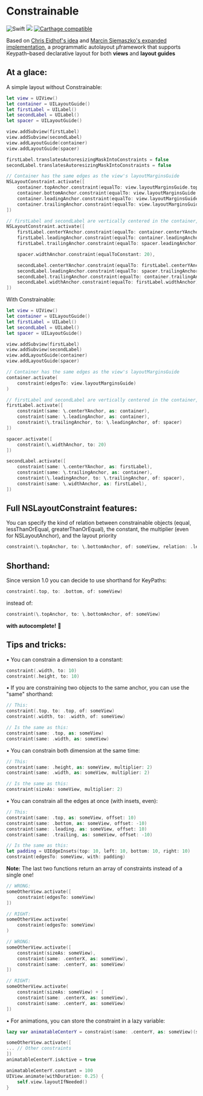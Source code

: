 # Constrainable

![Swift](https://img.shields.io/badge/Swift-4.2-orange.svg)
[![](http://img.shields.io/badge/iOS-9.0%2B-blue.svg)]()
[![Carthage compatible](https://img.shields.io/badge/Carthage-compatible-4BC51D.svg?style=flat)](https://github.com/Carthage/Carthage)

Based on [Chris Eidhof's idea](http://chris.eidhof.nl/post/micro-autolayout-dsl/) and [Marcin Siemaszko's expanded implementation](https://www.netguru.co/codestories/painless-nslayoutanchors), a programmatic autolayout µframework that supports Keypath–based declarative layout for both **views** and **layout guides**

## At a glace:

A simple layout without Constrainable:

```swift
let view = UIView()
let container = UILayoutGuide()
let firstLabel = UILabel()
let secondLabel = UILabel()
let spacer = UILayoutGuide()

view.addSubview(firstLabel)
view.addSubview(secondLabel)
view.addLayoutGuide(container)
view.addLayoutGuide(spacer)

firstLabel.translatesAutoresizingMaskIntoConstraints = false
secondLabel.translatesAutoresizingMaskIntoConstraints = false

// Container has the same edges as the view's layoutMarginsGuide
NSLayoutConstraint.activate([
    container.topAnchor.constraint(equalTo: view.layoutMarginsGuide.topAnchor),
    container.bottomAnchor.constraint(equalTo: view.layoutMarginsGuide.bottomAnchor),
    container.leadingAnchor.constraint(equalTo: view.layoutMarginsGuide.leadingAnchor),
    container.trailingAnchor.constraint(equalTo: view.layoutMarginsGuide.trailingAnchor),
])

// firstLabel and secondLabel are vertically centered in the container, have the same width and are separated by a 20 points spacer
NSLayoutConstraint.activate([
    firstLabel.centerYAnchor.constraint(equalTo: container.centerYAnchor),
    firstLabel.leadingAnchor.constraint(equalTo: container.leadingAnchor),
    firstLabel.trailingAnchor.constraint(equalTo: spacer.leadingAnchor),

    spacer.widthAnchor.constraint(equalToConstant: 20),

    secondLabel.centerYAnchor.constraint(equalTo: firstLabel.centerYAnchor),
    secondLabel.leadingAnchor.constraint(equalTo: spacer.trailingAnchor),
    secondLabel.trailingAnchor.constraint(equalTo: container.trailingAnchor),
    secondLabel.widthAnchor.constraint(equalTo: firstLabel.widthAnchor),
])
```
With Constrainable:
```swift
let view = UIView()
let container = UILayoutGuide()
let firstLabel = UILabel()
let secondLabel = UILabel()
let spacer = UILayoutGuide()

view.addSubview(firstLabel)
view.addSubview(secondLabel)
view.addLayoutGuide(container)
view.addLayoutGuide(spacer)

// Container has the same edges as the view's layoutMarginsGuide
container.activate(
    constraint(edgesTo: view.layoutMarginsGuide)
)

// firstLabel and secondLabel are vertically centered in the container, have the same width and are separated by a 20 points spacer
firstLabel.activate([
    constraint(same: \.centerYAnchor, as: container),
    constraint(same: \.leadingAnchor, as: container),
    constraint(\.trailingAnchor, to: \.leadingAnchor, of: spacer)
])

spacer.activate([
    constraint(\.widthAnchor, to: 20)
])

secondLabel.activate([
    constraint(same: \.centerYAnchor, as: firstLabel),
    constraint(same: \.trailingAnchor, as: container),
    constraint(\.leadingAnchor, to: \.trailingAnchor, of: spacer),
    constraint(same: \.widthAnchor, as: firstLabel),
])
```
## Full NSLayoutConstraint features:

You can specify the kind of relation between constrainable objects (equal, lessThanOrEqual, greaterThanOrEqual), the constant, the multiplier (even for NSLayoutAnchor), and the layout priority

```Swift
constraint(\.topAnchor, to: \.bottomAnchor, of: someView, relation: .lessThanOrEqual, offset: 10, multiplier: 0.5, priority: .defaultLow)
```

## Shorthand:

Since version 1.0 you can decide to use shorthand for KeyPaths:
```Swift
constraint(.top, to: .bottom, of: someView)
```
instead of:
```Swift
constraint(\.topAnchor, to: \.bottomAnchor, of: someView)
```

**with autocomplete!** 🎉

## Tips and tricks:

• You can constrain a dimension to a constant: 
```Swift
constraint(.width, to: 10)
constraint(.height, to: 10)
```
• If you are constraining two objects to the same anchor, you can use the "same" shorthand:
```Swift
// This:
constraint(.top, to: .top, of: someView)
constraint(.width, to: .width, of: someView)

// Is the same as this:
constraint(same: .top, as: someView)
constraint(same: .width, as: someView)
```

• You can constrain both dimension at the same time:
```Swift
// This:
constraint(same: .height, as: someView, multiplier: 2)
constraint(same: .width, as: someView, multiplier: 2)

// Is the same as this:
constraint(sizeAs: someView, multiplier: 2)
```

• You can constrain all the edges at once (with insets, even):
```Swift
// This:
constraint(same: .top, as: someView, offset: 10)
constraint(same: .bottom, as: someView, offset: -10)
constraint(same: .leading, as: someView, offset: 10)
constraint(same: .trailing, as: someView, offset: -10)

// Is the same as this:
let padding = UIEdgeInsets(top: 10, left: 10, bottom: 10, right: 10)
constraint(edgesTo: someView, with: padding)
```
**Note:** The last two functions return an array of constraints instead of a single one!
```Swift
// WRONG:
someOtherView.activate([
    constraint(edgesTo: someView)
])

// RIGHT:
someOtherView.activate(
    constraint(edgesTo: someView)
)
```
```Swift
// WRONG:
someOtherView.activate([
    constraint(sizeAs: someView),
    constraint(same: .centerX, as: someView),
    constraint(same: .centerY, as: someView)
])

// RIGHT:
someOtherView.activate(
    constraint(sizeAs: someView) + [
    constraint(same: .centerX, as: someView),
    constraint(same: .centerY, as: someView)
])
```
• For animations, you can store the constraint in a lazy variable:
```Swift
lazy var animatableCenterY = constraint(same: .centerY, as: someView)(someOtherView)

someOtherView.activate([
... // Other constraints
])
animatableCenterY.isActive = true

animatableCenterY.constant = 100
UIView.animate(withDuration: 0.25) {
    self.view.layoutIfNeeded()
}
```

